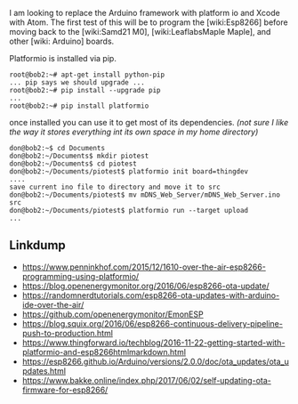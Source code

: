 I am looking to replace the Arduino framework with platform io and Xcode with Atom. The first test of this will be to program the [wiki:Esp8266] before moving back to the [wiki:Samd21 M0], [wiki:LeaflabsMaple Maple], and other [wiki: Arduino] boards.

Platformio is installed via pip.
	
	root@bob2:~# apt-get install python-pip
	... pip says we should upgrade ...
	root@bob2:~# pip install --upgrade pip
	...
	root@bob2:~# pip install platformio
	
once installed you can use it to get most of its dependencies. _(not sure I like the way it stores everything int its own space in my home directory)_
	
	don@bob2:~$ cd Documents
	don@bob2:~/Documents$ mkdir piotest
	don@bob2:~/Documents$ cd piotest
	don@bob2:~/Documents/piotest$ platformio init board=thingdev
	....
	save current ino file to directory and move it to src
	don@bob2:~/Documents/piotest$ mv mDNS_Web_Server/mDNS_Web_Server.ino src
	don@bob2:~/Documents/piotest$ platformio run --target upload
	...
	
	
	 
	
## Linkdump
* https://www.penninkhof.com/2015/12/1610-over-the-air-esp8266-programming-using-platformio/
* https://blog.openenergymonitor.org/2016/06/esp8266-ota-update/
* https://randomnerdtutorials.com/esp8266-ota-updates-with-arduino-ide-over-the-air/
* https://github.com/openenergymonitor/EmonESP
* https://blog.squix.org/2016/06/esp8266-continuous-delivery-pipeline-push-to-production.html
* https://www.thingforward.io/techblog/2016-11-22-getting-started-with-platformio-and-esp8266htmlmarkdown.html
* https://esp8266.github.io/Arduino/versions/2.0.0/doc/ota_updates/ota_updates.html
* https://www.bakke.online/index.php/2017/06/02/self-updating-ota-firmware-for-esp8266/
